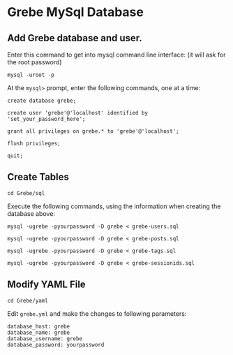 # Grebe MySql Database


## Add Grebe database and user.


Enter this command to get into mysql command line interface: (it will ask for the root password)

`mysql -uroot -p`

At the `mysql>` prompt, enter the following commands, one at a time:

`create database grebe;`

`create user 'grebe'@'localhost' identified by 'set_your_password_here';`

`grant all privileges on grebe.* to 'grebe'@'localhost';`

`flush privileges;`

`quit;`



## Create Tables


`cd Grebe/sql`

Execute the following commands, using the information when creating the database above:

`mysql -ugrebe -pyourpassword -D grebe < grebe-users.sql`

`mysql -ugrebe -pyourpassword -D grebe < grebe-posts.sql`

`mysql -ugrebe -pyourpassword -D grebe < grebe-tags.sql`

`mysql -ugrebe -pyourpassword -D grebe < grebe-sessionids.sql`



## Modify YAML File

`cd Grebe/yaml`

Edit `grebe.yml` and make the changes to following parameters:

`database_host: grebe`  
`database_name: grebe`  
`database_username: grebe`  
`database_password: yourpassword`  



